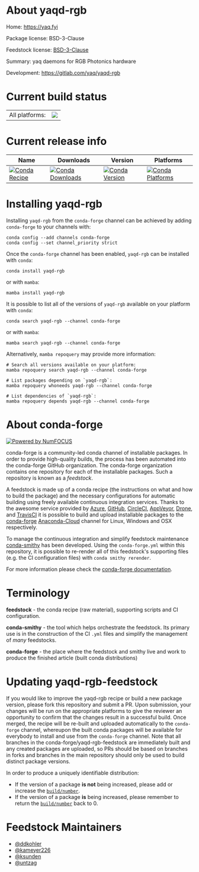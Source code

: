 About yaqd-rgb
==============

Home: https://yaq.fyi

Package license: BSD-3-Clause

Feedstock license: [BSD-3-Clause](https://github.com/conda-forge/yaqd-rgb-feedstock/blob/main/LICENSE.txt)

Summary: yaq daemons for RGB Photonics hardware

Development: https://gitlab.com/yaq/yaqd-rgb

Current build status
====================


<table><tr><td>All platforms:</td>
    <td>
      <a href="https://dev.azure.com/conda-forge/feedstock-builds/_build/latest?definitionId=13035&branchName=main">
        <img src="https://dev.azure.com/conda-forge/feedstock-builds/_apis/build/status/yaqd-rgb-feedstock?branchName=main">
      </a>
    </td>
  </tr>
</table>

Current release info
====================

| Name | Downloads | Version | Platforms |
| --- | --- | --- | --- |
| [![Conda Recipe](https://img.shields.io/badge/recipe-yaqd--rgb-green.svg)](https://anaconda.org/conda-forge/yaqd-rgb) | [![Conda Downloads](https://img.shields.io/conda/dn/conda-forge/yaqd-rgb.svg)](https://anaconda.org/conda-forge/yaqd-rgb) | [![Conda Version](https://img.shields.io/conda/vn/conda-forge/yaqd-rgb.svg)](https://anaconda.org/conda-forge/yaqd-rgb) | [![Conda Platforms](https://img.shields.io/conda/pn/conda-forge/yaqd-rgb.svg)](https://anaconda.org/conda-forge/yaqd-rgb) |

Installing yaqd-rgb
===================

Installing `yaqd-rgb` from the `conda-forge` channel can be achieved by adding `conda-forge` to your channels with:

```
conda config --add channels conda-forge
conda config --set channel_priority strict
```

Once the `conda-forge` channel has been enabled, `yaqd-rgb` can be installed with `conda`:

```
conda install yaqd-rgb
```

or with `mamba`:

```
mamba install yaqd-rgb
```

It is possible to list all of the versions of `yaqd-rgb` available on your platform with `conda`:

```
conda search yaqd-rgb --channel conda-forge
```

or with `mamba`:

```
mamba search yaqd-rgb --channel conda-forge
```

Alternatively, `mamba repoquery` may provide more information:

```
# Search all versions available on your platform:
mamba repoquery search yaqd-rgb --channel conda-forge

# List packages depending on `yaqd-rgb`:
mamba repoquery whoneeds yaqd-rgb --channel conda-forge

# List dependencies of `yaqd-rgb`:
mamba repoquery depends yaqd-rgb --channel conda-forge
```


About conda-forge
=================

[![Powered by
NumFOCUS](https://img.shields.io/badge/powered%20by-NumFOCUS-orange.svg?style=flat&colorA=E1523D&colorB=007D8A)](https://numfocus.org)

conda-forge is a community-led conda channel of installable packages.
In order to provide high-quality builds, the process has been automated into the
conda-forge GitHub organization. The conda-forge organization contains one repository
for each of the installable packages. Such a repository is known as a *feedstock*.

A feedstock is made up of a conda recipe (the instructions on what and how to build
the package) and the necessary configurations for automatic building using freely
available continuous integration services. Thanks to the awesome service provided by
[Azure](https://azure.microsoft.com/en-us/services/devops/), [GitHub](https://github.com/),
[CircleCI](https://circleci.com/), [AppVeyor](https://www.appveyor.com/),
[Drone](https://cloud.drone.io/welcome), and [TravisCI](https://travis-ci.com/)
it is possible to build and upload installable packages to the
[conda-forge](https://anaconda.org/conda-forge) [Anaconda-Cloud](https://anaconda.org/)
channel for Linux, Windows and OSX respectively.

To manage the continuous integration and simplify feedstock maintenance
[conda-smithy](https://github.com/conda-forge/conda-smithy) has been developed.
Using the ``conda-forge.yml`` within this repository, it is possible to re-render all of
this feedstock's supporting files (e.g. the CI configuration files) with ``conda smithy rerender``.

For more information please check the [conda-forge documentation](https://conda-forge.org/docs/).

Terminology
===========

**feedstock** - the conda recipe (raw material), supporting scripts and CI configuration.

**conda-smithy** - the tool which helps orchestrate the feedstock.
                   Its primary use is in the construction of the CI ``.yml`` files
                   and simplify the management of *many* feedstocks.

**conda-forge** - the place where the feedstock and smithy live and work to
                  produce the finished article (built conda distributions)


Updating yaqd-rgb-feedstock
===========================

If you would like to improve the yaqd-rgb recipe or build a new
package version, please fork this repository and submit a PR. Upon submission,
your changes will be run on the appropriate platforms to give the reviewer an
opportunity to confirm that the changes result in a successful build. Once
merged, the recipe will be re-built and uploaded automatically to the
`conda-forge` channel, whereupon the built conda packages will be available for
everybody to install and use from the `conda-forge` channel.
Note that all branches in the conda-forge/yaqd-rgb-feedstock are
immediately built and any created packages are uploaded, so PRs should be based
on branches in forks and branches in the main repository should only be used to
build distinct package versions.

In order to produce a uniquely identifiable distribution:
 * If the version of a package **is not** being increased, please add or increase
   the [``build/number``](https://docs.conda.io/projects/conda-build/en/latest/resources/define-metadata.html#build-number-and-string).
 * If the version of a package **is** being increased, please remember to return
   the [``build/number``](https://docs.conda.io/projects/conda-build/en/latest/resources/define-metadata.html#build-number-and-string)
   back to 0.

Feedstock Maintainers
=====================

* [@ddkohler](https://github.com/ddkohler/)
* [@kameyer226](https://github.com/kameyer226/)
* [@ksunden](https://github.com/ksunden/)
* [@untzag](https://github.com/untzag/)

